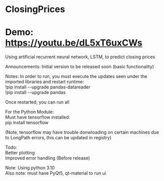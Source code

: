 # ClosingPrices <br />
# Demo: https://youtu.be/dL5xT6uxCWs
Using artificial recurrent neural network, LSTM, to predict closing prices <br />

Announcements:
Initial version to be released soon (basic functionality)

Notes: In order to run, you must execute the updates seen under the imported libraries and restart runtime: <br />
!pip install --upgrade pandas-datareader <br />
!pip install --upgrade pandas <br />

Once restarted, you can run all

For the Python Module: <br />
Must have tensorflow installed: <br />
pip install tensorflow <br />

(Note, tensorflow may have trouble donwloading on certain machines due to LongPath errors, this can be updated in registry) <br />

Todo: <br />
Better plotting <br />
Improved error handling (Before release) <br />

Note: Using python 3.10 <br />
Also note: must have PyQt5, qt-material to run ui <br />
